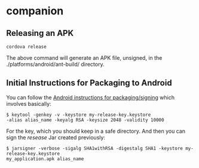 companion
=========

## Releasing an APK

    cordova release

The above command will generate an APK file, unsigned, in the ./platforms/android/ant-build/ directory. 

## Initial Instructions for Packaging to Android

You can follow the [Android instructions for packaging/signing](http://developer.android.com/tools/publishing/app-signing.html) which involves basically: 

    $ keytool -genkey -v -keystore my-release-key.keystore
    -alias alias_name -keyalg RSA -keysize 2048 -validity 10000

For the key, which you should keep in a safe directory. And then you can sign the *resease* Jar created previously: 

    $ jarsigner -verbose -sigalg SHA1withRSA -digestalg SHA1 -keystore my-release-key.keystore
    my_application.apk alias_name


